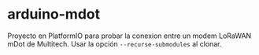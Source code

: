 # arduino-mdot

Proyecto en PlatformIO para probar la conexion entre un modem LoRaWAN mDot de Multitech.
Usar la opción `--recurse-submodules` al clonar.
